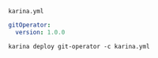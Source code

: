 `karina.yml`

```yaml
gitOperator:
  version: 1.0.0
```

`karina deploy git-operator -c karina.yml`
